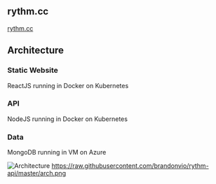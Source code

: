 ## rythm.cc

[rythm.cc](https://rythm.cc)

## Architecture

### Static Website

ReactJS running in Docker on Kubernetes

### API

NodeJS running in Docker on Kubernetes

### Data

MongoDB running in VM on Azure

![Architecture](arch.png?raw=true "Architecture")
https://raw.githubusercontent.com/brandonvio/rythm-api/master/arch.png
